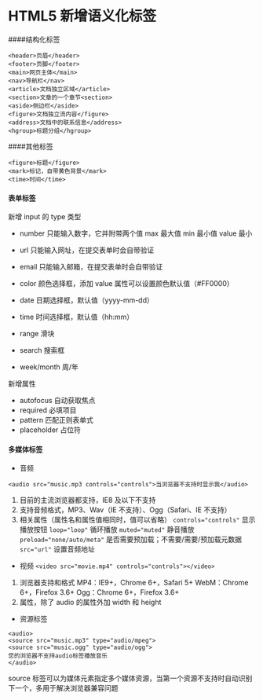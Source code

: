 # HTML5 新增语义化标签

####结构化标签

```
<header>页眉</header>
<footer>页脚</footer>
<main>网页主体</main>
<nav>导航栏</nav>
<article>文档独立区域</article>
<section>文章的一个章节<section>
<aside>侧边栏</aside>
<figure>文档独立流内容</figure>
<address>文档中的联系信息</address>
<hgroup>标题分组</hgroup>
```

####其他标签

```
<figure>标题</figure>
<mark>标记，自带黄色背景</mark>
<time>时间</time>
```

#### 表单标签

新增 input 的 type 类型

- number 只能输入数字，它并附带两个值
  max 最大值
  min 最小值
  value 最小

- url 只能输入网址，在提交表单时会自带验证

- email 只能输入邮箱，在提交表单时会自带验证

- color 颜色选择框，添加 value 属性可以设置颜色默认值（#FF0000）

- date 日期选择框，默认值（yyyy-mm-dd）

- time 时间选择框，默认值（hh:mm）

- range 滑块

- search 搜索框

- week/month 周/年

新增属性

- autofocus 自动获取焦点
- required 必填项目
- pattern 匹配正则表单式
- placeholder 占位符

#### 多媒体标签

- 音频

`<audio src="music.mp3 controls="controls">当浏览器不支持时显示我</audio>`

1. 目前的主流浏览器都支持，IE8 及以下不支持
2. 支持音频格式，MP3、Wav（IE 不支持）、Ogg（Safari、IE 不支持）
3. 相关属性（属性名和属性值相同时，值可以省略）
   `controls="controls"` 显示播放按钮
   `loop="loop"` 循环播放
   `muted="muted"` 静音播放
   `preload="none/auto/meta"` 是否需要预加载；不需要/需要/预加载元数据
   `src="url"` 设置音频地址

- 视频
  `<video src="movie.mp4" controls="controls"></video>`

1. 浏览器支持和格式
   MP4：IE9+，Chrome 6+，Safari 5+
   WebM：Chrome 6+，Firefox 3.6+
   Ogg：Chrome 6+，Firefox 3.6+
2. 属性，除了 audio 的属性外加 width 和 height

- 资源标签

```
<audio>
<source src="music.mp3" type="audio/mpeg">
<source src="music.ogg" type="audio/ogg">
您的浏览器不支持audio标签播放音乐
</audio>
```

source 标签可以为媒体元素指定多个媒体资源，当第一个资源不支持时自动识别下一个，多用于解决浏览器兼容问题
